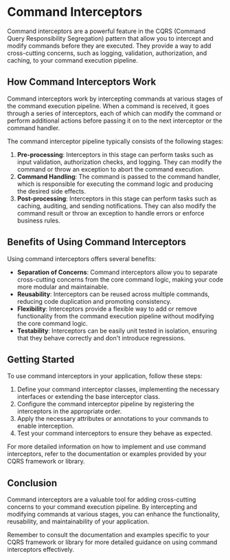 # Command Interceptors

Command interceptors are a powerful feature in the CQRS (Command Query Responsibility Segregation) pattern that allow you to intercept and modify commands before they are executed. They provide a way to add cross-cutting concerns, such as logging, validation, authorization, and caching, to your command execution pipeline.

## How Command Interceptors Work

Command interceptors work by intercepting commands at various stages of the command execution pipeline. When a command is received, it goes through a series of interceptors, each of which can modify the command or perform additional actions before passing it on to the next interceptor or the command handler.

The command interceptor pipeline typically consists of the following stages:

1. **Pre-processing**: Interceptors in this stage can perform tasks such as input validation, authorization checks, and logging. They can modify the command or throw an exception to abort the command execution.
2. **Command Handling**: The command is passed to the command handler, which is responsible for executing the command logic and producing the desired side effects.
3. **Post-processing**: Interceptors in this stage can perform tasks such as caching, auditing, and sending notifications. They can also modify the command result or throw an exception to handle errors or enforce business rules.

## Benefits of Using Command Interceptors

Using command interceptors offers several benefits:

- **Separation of Concerns**: Command interceptors allow you to separate cross-cutting concerns from the core command logic, making your code more modular and maintainable.
- **Reusability**: Interceptors can be reused across multiple commands, reducing code duplication and promoting consistency.
- **Flexibility**: Interceptors provide a flexible way to add or remove functionality from the command execution pipeline without modifying the core command logic.
- **Testability**: Interceptors can be easily unit tested in isolation, ensuring that they behave correctly and don't introduce regressions.

## Getting Started

To use command interceptors in your application, follow these steps:

1. Define your command interceptor classes, implementing the necessary interfaces or extending the base interceptor class.
2. Configure the command interceptor pipeline by registering the interceptors in the appropriate order.
3. Apply the necessary attributes or annotations to your commands to enable interception.
4. Test your command interceptors to ensure they behave as expected.

For more detailed information on how to implement and use command interceptors, refer to the documentation or examples provided by your CQRS framework or library.

## Conclusion

Command interceptors are a valuable tool for adding cross-cutting concerns to your command execution pipeline. By intercepting and modifying commands at various stages, you can enhance the functionality, reusability, and maintainability of your application.

Remember to consult the documentation and examples specific to your CQRS framework or library for more detailed guidance on using command interceptors effectively.
